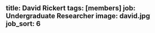 title: David Rickert
tags: [members]
job: Undergraduate Researcher
image: david.jpg
job_sort: 6
---
